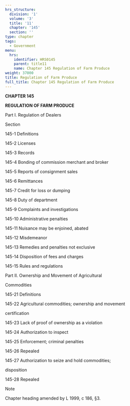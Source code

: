 ```yaml
---
hrs_structure:
  division: '1'
  volume: '3'
  title: '11'
  chapter: '145'
  section: ''
type: chapter
tags:
  - Government
menu:
  hrs:
    identifier: HRS0145
    parent: title11
    name: Chapter 145 Regulation of Farm Produce
weight: 37000
title: Regulation of Farm Produce
full_title: Chapter 145 Regulation of Farm Produce
---
```

**CHAPTER 145**

**REGULATION OF FARM PRODUCE**

Part I. Regulation of Dealers

Section

145-1 Definitions

145-2 Licenses

145-3 Records

145-4 Bonding of commission merchant and broker

145-5 Reports of consignment sales

145-6 Remittances

145-7 Credit for loss or dumping

145-8 Duty of department

145-9 Complaints and investigations

145-10 Administrative penalties

145-11 Nuisance may be enjoined, abated

145-12 Misdemeanor

145-13 Remedies and penalties not exclusive

145-14 Disposition of fees and charges

145-15 Rules and regulations

Part II. Ownership and Movement of Agricultural

Commodities

145-21 Definitions

145-22 Agricultural commodities; ownership and movement

certification

145-23 Lack of proof of ownership as a violation

145-24 Authorization to inspect

145-25 Enforcement; criminal penalties

145-26 Repealed

145-27 Authorization to seize and hold commodities;

disposition

145-28 Repealed

Note

Chapter heading amended by L 1999, c 186, §3.